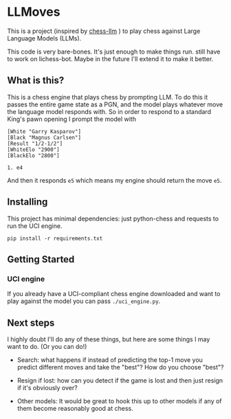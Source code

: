 # LLMoves

This is a project (inspired by [chess-llm](https://nicholas.carlini.com/writing/2023/chess-llm.html) ) to play chess against Large Language Models (LLMs).

This code is very bare-bones. It's just enough to make things run. still have to work on lichess-bot.
Maybe in the future I'll extend it to make it better.


## What is this?

This is a chess engine that plays chess by prompting LLM.
To do this it passes the entire game state as a PGN, and the model plays
whatever move the language model responds with. So in order to respond to
a standard King's pawn opening I prompt the model with

    [White "Garry Kasparov"]
    [Black "Magnus Carlsen"]
    [Result "1/2-1/2"]
    [WhiteElo "2900"]
    [BlackElo "2800"]
    
    1. e4

And then it responds `e5` which means my engine should return the move `e5`.


## Installing

This project has minimal dependencies: just python-chess and requests to
run the UCI engine.

    pip install -r requirements.txt


## Getting Started

### UCI engine

If you already have a UCI-compliant chess engine downloaded and want to play
against the model you can pass `./uci_engine.py`.

## Next steps

I highly doubt I'll do any of these things, but here are some things
I may want to do. (Or you can do!)

- Search: what happens if instead of predicting the top-1 move you predict
different moves and take the "best"? How do you choose "best"?

- Resign if lost: how can you detect if the game is lost and then just
resign if it's obviously over?

- Other models: It would be great to hook this up to other models if any of them
become reasonably good at chess.
